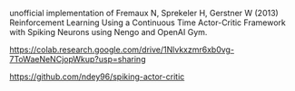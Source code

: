 unofficial implementation of Fremaux N, Sprekeler H, Gerstner W (2013) Reinforcement Learning Using a Continuous Time Actor-Critic Framework with Spiking Neurons using Nengo and OpenAI Gym.

https://colab.research.google.com/drive/1Nlvkxzmr6xb0vg-7ToWaeNeNCjopWkup?usp=sharing

https://github.com/ndey96/spiking-actor-critic
